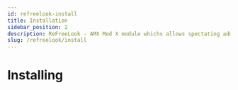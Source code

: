 ```yaml
---
id: refreelook-install
title: Installation
sidebar_position: 2
description: ReFreeLook - AMX Mod X module whichs allows spectating admins to use any camera modes whatever `mp_forcecamera` or `mp_forcechasecam `value. This only works for latest `ReGameDLL_CS` version.
slug: /refreelook/install
---
```


<head>
  <title>ReFreeLook: Installing | ReHLDS</title>
</head>

# Installing
